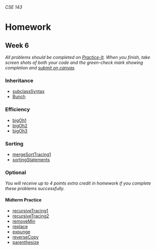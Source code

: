 _CSE 143_
# Homework
## Week 6

_All problems should be completed on [Practice-It](http://practiceit.cs.washington.edu/). When you finish, take screen shots of both your code and the green-check mark showing completion and [submit on canvas]()._

### Inheritance
* [subclassSyntax](http://practiceit.cs.washington.edu/problem/view/bjp4/chapter9/s3-subclassSyntax)
* [Bunch](http://practiceit.cs.washington.edu/problem/view/cs2/exams/midterms/midterm22/Bunch)

### Efficiency
* [bigOh1](http://practiceit.cs.washington.edu/problem/view/bjp4/chapter13/s9-bigOh1)
* [bigOh2](http://practiceit.cs.washington.edu/problem/view/bjp4/chapter13/s10-bigOh2)
* [bigOh3](http://practiceit.cs.washington.edu/problem/view/bjp4/chapter13/s11-bigOh3)

### Sorting
* [mergeSortTracing1](http://practiceit.cs.washington.edu/problem/view/bjp4/chapter13/s30-mergeSortTracing1)
* [sortingStatements](http://practiceit.cs.washington.edu/problem/view/bjp4/chapter13/s29-sortingStatements)

### Optional
_You will receive up to 4 points extra credit in homework if you complete these problems successfully._

#### Midterm Practice

* [recursiveTracing1](http://practiceit.cs.washington.edu/problem/view/cs2/exams/midterms/midterm28/RecursiveTracing)
* [recursiveTracing2](http://practiceit.cs.washington.edu/problem/view/cs2/exams/midterms/midterm23/RecursiveTracing)
* [removeMin](http://practiceit.cs.washington.edu/problem/view/cs2/exams/midterms/midterm27/removeMin)
* [replace](http://practiceit.cs.washington.edu/problem/view/cs2/exams/midterms/midterm26/replace)
* [expunge](http://practiceit.cs.washington.edu/problem/view/cs2/exams/midterms/midterm24/expunge)
* [reverseCopy](http://practiceit.cs.washington.edu/problem/view/cs2/exams/midterms/midterm23/reverseCopy)
* [parenthesize](http://practiceit.cs.washington.edu/problem/view/cs2/exams/midterms/midterm23/parenthesize)
